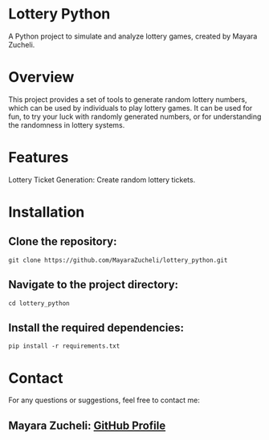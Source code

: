 # Lottery Python
A Python project to simulate and analyze lottery games, created by Mayara Zucheli.

# Overview
This project provides a set of tools to generate random lottery numbers, which can be used by individuals to play lottery games. It can be used for fun, to try your luck with randomly generated numbers, or for understanding the randomness in lottery systems.

# Features
Lottery Ticket Generation: Create random lottery tickets.

# Installation
## Clone the repository:
```
git clone https://github.com/MayaraZucheli/lottery_python.git
```

## Navigate to the project directory:
```
cd lottery_python
```

## Install the required dependencies:
```
pip install -r requirements.txt
```

# Contact
For any questions or suggestions, feel free to contact me:

## Mayara Zucheli: [GitHub Profile](https://github.com/MayaraZucheli)
